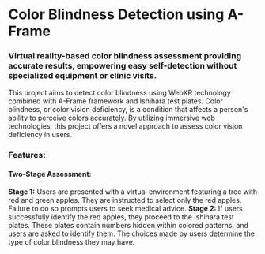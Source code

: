 
# Color Blindness Detection using A-Frame

### Virtual reality-based color blindness assessment providing accurate results, empowering easy self-detection without specialized equipment or clinic visits.
This project aims to detect color blindness using WebXR technology combined with A-Frame framework and Ishihara test plates. Color blindness, or color vision deficiency, is a condition that affects a person's ability to perceive colors accurately. By utilizing immersive web technologies, this project offers a novel approach to assess color vision deficiency in users.

### Features:
#### Two-Stage Assessment:
**Stage 1:**  Users are presented with a virtual environment featuring a tree with red and green apples. They are instructed to select only the red apples. Failure to do so prompts users to seek medical advice.
**Stage 2:**  If users successfully identify the red apples, they proceed to the Ishihara test plates. These plates contain numbers hidden within colored patterns, and users are asked to identify them.  The choices made by users determine the type of color blindness they may have.

